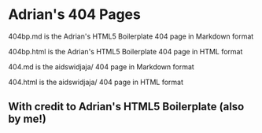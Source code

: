 # Adrian's 404 Pages

  404bp.md is the Adrian's HTML5 Boilerplate 404 page in Markdown format
  
  404bp.html is the Adrian's HTML5 Boilerplate 404 page in HTML format
  
  404.md is the aidswidjaja/ 404 page in Markdown format
  
  404.html is the aidswidjaja/ 404 page in HTML format
  
  
## With credit to Adrian's HTML5 Boilerplate (also by me!)
  
